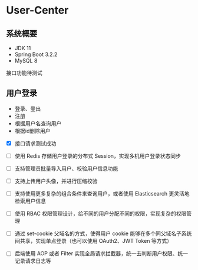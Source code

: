 # User-Center

## 系统概要

- JDK 11
- Spring Boot 3.2.2
- MySQL 8

接口功能待测试

## 用户登录

- 登录、登出
- 注册
- 根据用户名查询用户
- 根据id删除用户


- [x] 接口请求测试成功

- [ ] 使用 Redis 存储用户登录的分布式 Session，实现多机用户登录状态同步
- [ ] 支持管理员批量导入用户、校验用户信息功能​
- [ ] 支持上传用户头像，并进行压缩校验​
- [ ] 支持使用更多复杂的组合条件来查询用户，或者使用 Elasticsearch 更灵活地检索用户信息​
- [ ] 使用 RBAC 权限管理设计，给不同的用户分配不同的权限，实现复杂的权限管理​
- [ ] 通过 set-cookie 父域名的方式，使得用户 cookie 能够在多个同父域名子系统间共享，实现单点登录（也可以使用 OAuth2、JWT Token 等方式）​
- [ ] 后端使用 AOP 或者 Filter 实现全局请求拦截器，统一去判断用户权限、统一记录请求日志等




